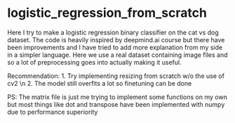 # logistic_regression_from_scratch
Here I try to make a logistic regression binary classifier on the cat vs dog dataset. The code is heavily inspired by deepmind.ai course but there have been improvements and I have tried to add more explanation from my side in a simpler language. Here we use a real dataset containing image files and so a lot of preprocessing goes into actually making it useful. 

Recommendation: 1. Try implementing resizing from scratch w/o the use of cv2 \n
                2. The model still overfits a lot so finetuning can be done

PS: The matrix file is just me trying to implement some functions on my own but most things like dot and transpose have been implemented with numpy due to performance superiority
